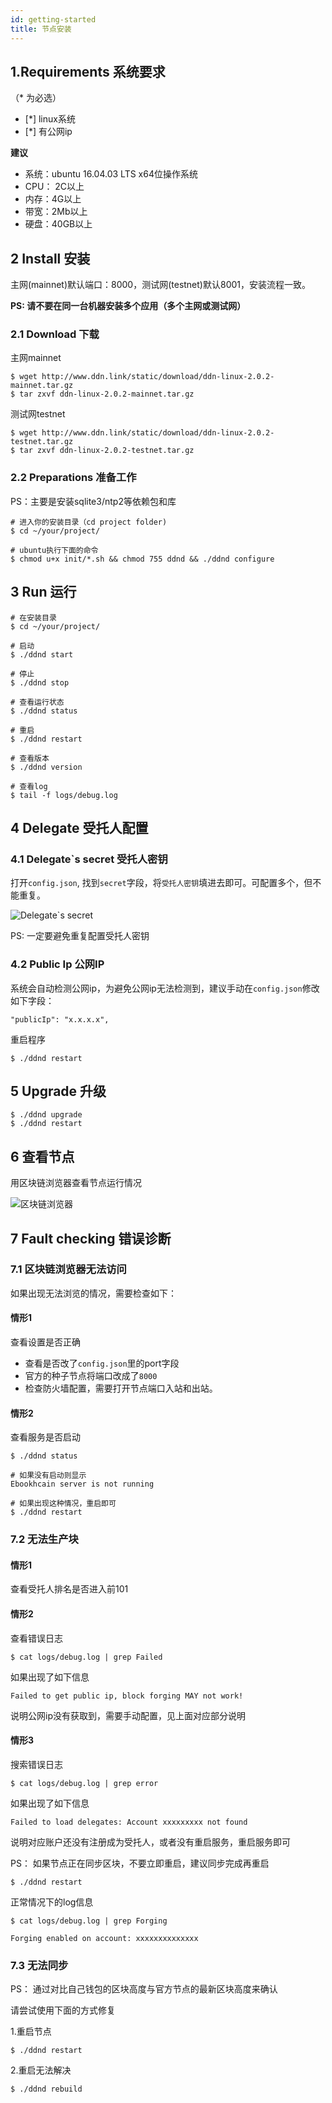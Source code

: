 ```yaml
---
id: getting-started
title: 节点安装
---
```


## 1.Requirements 系统要求

（* 为必选）

- [*] linux系统
- [*] 有公网ip

**建议**

- 系统：ubuntu 16.04.03 LTS x64位操作系统
- CPU： 2C以上
- 内存：4G以上
- 带宽：2Mb以上
- 硬盘：40GB以上

## 2 Install 安装

主网(mainnet)默认端口：8000，测试网(testnet)默认8001，安装流程一致。

**PS: 请不要在同一台机器安装多个应用（多个主网或测试网）**

### 2.1 Download 下载

主网mainnet

```
$ wget http://www.ddn.link/static/download/ddn-linux-2.0.2-mainnet.tar.gz
$ tar zxvf ddn-linux-2.0.2-mainnet.tar.gz
```

测试网testnet

```
$ wget http://www.ddn.link/static/download/ddn-linux-2.0.2-testnet.tar.gz
$ tar zxvf ddn-linux-2.0.2-testnet.tar.gz
```

### 2.2 Preparations 准备工作

PS：主要是安装sqlite3/ntp2等依赖包和库

```
# 进入你的安装目录（cd project folder)
$ cd ~/your/project/

# ubuntu执行下面的命令
$ chmod u+x init/*.sh && chmod 755 ddnd && ./ddnd configure
```

## 3 Run 运行

```
# 在安装目录
$ cd ~/your/project/

# 启动
$ ./ddnd start

# 停止
$ ./ddnd stop

# 查看运行状态
$ ./ddnd status

# 重启
$ ./ddnd restart

# 查看版本
$ ./ddnd version

# 查看log
$ tail -f logs/debug.log
```

## 4 Delegate 受托人配置

### 4.1 Delegate`s secret 受托人密钥

打开`config.json`, 找到`secret`字段，将`受托人密钥`填进去即可。可配置多个，但不能重复。

![Delegate`s secret](../img/delegate-secret.png)

PS: 一定要避免重复配置受托人密钥

### 4.2 Public Ip 公网IP

系统会自动检测公网ip，为避免公网ip无法检测到，建议手动在`config.json`修改如下字段：

```
"publicIp": "x.x.x.x",
```

重启程序

```
$ ./ddnd restart
```

## 5 Upgrade 升级

```
$ ./ddnd upgrade
$ ./ddnd restart
```

## 6 查看节点

用区块链浏览器查看节点运行情况

![区块链浏览器](../img/peer_explorer.jpg)

## 7 Fault checking 错误诊断

### 7.1 区块链浏览器无法访问

如果出现无法浏览的情况，需要检查如下：

#### 情形1

查看设置是否正确

- 查看是否改了`config.json`里的port字段
- 官方的种子节点将端口改成了`8000`
- 检查防火墙配置，需要打开节点端口入站和出站。

#### 情形2

查看服务是否启动

```
$ ./ddnd status

# 如果没有启动则显示
Ebookhcain server is not running

# 如果出现这种情况，重启即可
$ ./ddnd restart
```

### 7.2 无法生产块 

#### 情形1

查看受托人排名是否进入前101

#### 情形2

查看错误日志

```
$ cat logs/debug.log | grep Failed
```

如果出现了如下信息

```
Failed to get public ip, block forging MAY not work!
```

说明公网ip没有获取到，需要手动配置，见上面对应部分说明

#### 情形3

搜索错误日志

```
$ cat logs/debug.log | grep error
```

如果出现了如下信息

```
Failed to load delegates: Account xxxxxxxxx not found
```

说明对应账户还没有注册成为受托人，或者没有重启服务，重启服务即可

PS： 如果节点正在同步区块，不要立即重启，建议同步完成再重启

```
$ ./ddnd restart
```

正常情况下的log信息

```
$ cat logs/debug.log | grep Forging

Forging enabled on account: xxxxxxxxxxxxxx
```

### 7.3 无法同步

PS： 通过对比自己钱包的区块高度与官方节点的最新区块高度来确认

请尝试使用下面的方式修复

1.重启节点

```
$ ./ddnd restart
```

2.重启无法解决

```
$ ./ddnd rebuild
```
